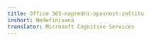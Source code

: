 ```yaml
---
title: Office 365-napredni-opasnost-zaštitu
inshort: Nedefinisana
translator: Microsoft Cognitive Services
---
```




